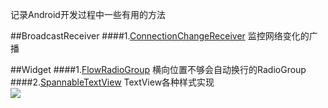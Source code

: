 记录Android开发过程中一些有用的方法

##BroadcastReceiver
####1.[ConnectionChangeReceiver](https://github.com/BaronZ/android-common/blob/master/src/com/baron/broadcastreceiver/ConnectionChangeReceiver.java)
监控网络变化的广播

##Widget
####1.[FlowRadioGroup](https://github.com/BaronZ/android-common/blob/master/src/com/baron/widget/FlowRadioGroup.java)
横向位置不够会自动换行的RadioGroup
####2.[SpannableTextView](https://github.com/BaronZ/android-common/blob/master/src/com/baron/widget/SpannableTextView.java)
TextView各种样式实现<br>
![](http://d.pcs.baidu.com/thumbnail/c430f6e7818edd138d20dcac76acd997?fid=3507220456-250528-670622593616104&time=1414054800&sign=FDTAER-DCb740ccc5511e5e8fedcff06b081203-nFvnoALbnT2YpLBEvhcOL1PhpiE%3D&rt=sh&expires=2h&r=601789700&sharesign=unknown&size=c710_u500&quality=100)

